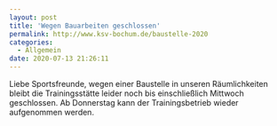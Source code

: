 ```yaml
---
layout: post
title: 'Wegen Bauarbeiten geschlossen'
permalink: http://www.ksv-bochum.de/baustelle-2020
categories:
  - Allgemein
date: 2020-07-13 21:26:11
---
```


Liebe Sportsfreunde, wegen einer Baustelle in unseren Räumlichkeiten bleibt
die Trainingsstätte leider noch bis einschließlich Mittwoch geschlossen. Ab
Donnerstag kann der Trainingsbetrieb wieder aufgenommen werden.
